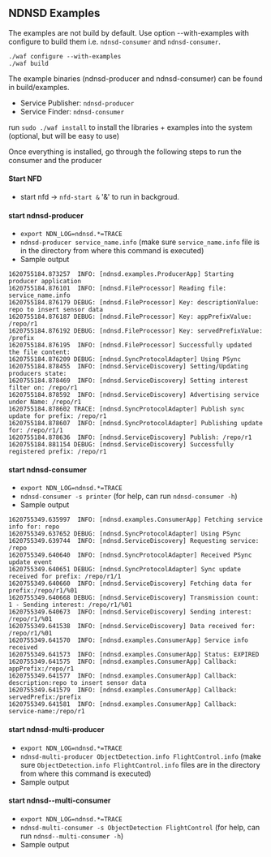 ## NDNSD Examples

The examples are not build by default. Use option --with-examples with configure to build them i.e. `ndnsd-consumer` and `ndnsd-consumer`. 

`./waf configure --with-examples`  
`./waf build`

The example binaries (ndnsd-producer and ndnsd-consumer) can be found in build/examples. 
* Service Publisher: `ndnsd-producer`
* Service Finder: `ndnsd-consumer`

run `sudo ./waf install` to install the libraries + examples into the system (optional, but will be easy to use)

Once everything is installed, go through the following steps to run the consumer and the producer

#### Start NFD 

* start nfd -> `nfd-start &` '&' to run in backgroud.


#### start ndnsd-producer  
* `export NDN_LOG=ndnsd.*=TRACE`
* `ndnsd-producer service_name.info` (make sure `service_name.info` file is in the directory from where this command is executed)
* Sample output

```
1620755184.873257  INFO: [ndnsd.examples.ProducerApp] Starting producer application
1620755184.876101  INFO: [ndnsd.FileProcessor] Reading file: service_name.info
1620755184.876179 DEBUG: [ndnsd.FileProcessor] Key: descriptionValue: repo to insert sensor data
1620755184.876187 DEBUG: [ndnsd.FileProcessor] Key: appPrefixValue: /repo/r1
1620755184.876192 DEBUG: [ndnsd.FileProcessor] Key: servedPrefixValue: /prefix
1620755184.876195  INFO: [ndnsd.FileProcessor] Successfully updated the file content:
1620755184.876209 DEBUG: [ndnsd.SyncProtocolAdapter] Using PSync
1620755184.878455  INFO: [ndnsd.ServiceDiscovery] Setting/Updating producers state:
1620755184.878469  INFO: [ndnsd.ServiceDiscovery] Setting interest filter on: /repo/r1
1620755184.878592  INFO: [ndnsd.ServiceDiscovery] Advertising service under Name: /repo/r1
1620755184.878602 TRACE: [ndnsd.SyncProtocolAdapter] Publish sync update for prefix: /repo/r1
1620755184.878607  INFO: [ndnsd.SyncProtocolAdapter] Publishing update for: /repo/r1/1
1620755184.878636  INFO: [ndnsd.ServiceDiscovery] Publish: /repo/r1
1620755184.881154 DEBUG: [ndnsd.ServiceDiscovery] Successfully registered prefix: /repo/r1 
```

#### start ndnsd-consumer
* `export NDN_LOG=ndnsd.*=TRACE`
* `ndnsd-consumer -s printer` (for help, can run `ndnsd-consumer -h`)
* Sample output

```
1620755349.635997  INFO: [ndnsd.examples.ConsumerApp] Fetching service info for: repo
1620755349.637652 DEBUG: [ndnsd.SyncProtocolAdapter] Using PSync
1620755349.639744  INFO: [ndnsd.ServiceDiscovery] Requesting service: /repo
1620755349.640640  INFO: [ndnsd.SyncProtocolAdapter] Received PSync update event
1620755349.640651 DEBUG: [ndnsd.SyncProtocolAdapter] Sync update received for prefix: /repo/r1/1
1620755349.640660  INFO: [ndnsd.ServiceDiscovery] Fetching data for prefix:/repo/r1/%01
1620755349.640668 DEBUG: [ndnsd.ServiceDiscovery] Transmission count: 1 - Sending interest: /repo/r1/%01
1620755349.640673  INFO: [ndnsd.ServiceDiscovery] Sending interest: /repo/r1/%01
1620755349.641538  INFO: [ndnsd.ServiceDiscovery] Data received for: /repo/r1/%01
1620755349.641570  INFO: [ndnsd.examples.ConsumerApp] Service info received
1620755349.641573  INFO: [ndnsd.examples.ConsumerApp] Status: EXPIRED
1620755349.641575  INFO: [ndnsd.examples.ConsumerApp] Callback: appPrefix:/repo/r1
1620755349.641577  INFO: [ndnsd.examples.ConsumerApp] Callback: description:repo to insert sensor data
1620755349.641579  INFO: [ndnsd.examples.ConsumerApp] Callback: servedPrefix:/prefix
1620755349.641581  INFO: [ndnsd.examples.ConsumerApp] Callback: service-name:/repo/r1
```

#### start ndnsd-multi-producer  
* `export NDN_LOG=ndnsd.*=TRACE`
* `ndnsd-multi-producer ObjectDetection.info FlightControl.info` (make sure `ObjectDetection.info FlightControl.info` files are in the directory from where this command is executed)
* Sample output

#### start ndnsd--multi-consumer
* `export NDN_LOG=ndnsd.*=TRACE`
* `ndnsd-multi-consumer -s ObjectDetection FlightControl` (for help, can run `ndnsd--multi-consumer -h`)
* Sample output